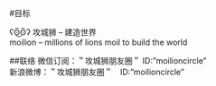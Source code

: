 #目标

ʕʘ̅͜ʘ̅ʔ 攻城狮 – 建造世界  
moilion – millions of lions moil to build the world

##联络
微信订阅：＂攻城狮朋友圈＂  ID:”moilioncircle”  
新浪微博：＂攻城狮朋友圈＂　ID:”moilioncircle”
